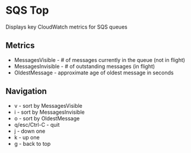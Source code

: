# SQS Top

Displays key CloudWatch metrics for SQS queues

## Metrics

* MessagesVisible - # of messages currently in the queue (not in flight)
* MessagesInvisible - # of outstanding messages (in flight)
* OldestMessage - approximate age of oldest message in seconds

## Navigation

* v - sort by MessagesVisible
* i - sort by MessagesInvisible
* o - sort by OldestMessage
* q/esc/Ctrl-C - quit
* j - down one
* k - up one
* g - back to top

